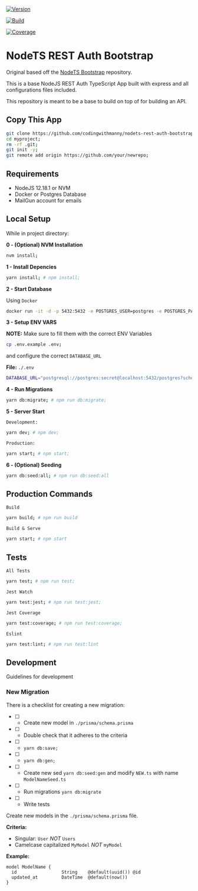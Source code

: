 [![Version](https://img.shields.io/github/package-json/v/codingwithmanny/nodets-rest-auth-bootstrap?style=flat-square)](https://github.com/codingwithmanny/nodets-rest-auth-bootstrap/blob/master/package.json)

[![Build](https://img.shields.io/github/workflow/status/codingwithmanny/nodets-rest-auth-bootstrap/Node.js%20CI?style=flat-square)](https://github.com/codingwithmanny/nodets-rest-auth-bootstrap/actions/runs/163925691)

[![Coverage](https://img.shields.io/codecov/c/github/codingwithmanny/nodets-rest-auth-bootstrap?style=flat-square)](https://codecov.io/gh/codingwithmanny/nodets-rest-auth-bootstrap)

# NodeTS REST Auth Bootstrap

Original based off the
[NodeTS Bootstrap](https://github.com/codingwithmanny/nodets-bootstrap)
repository.

This is a base NodeJS REST Auth TypeScript App built with express and all
configurations files included.

This repository is meant to be a base to build on top of for building an API.

## Copy This App

```bash
git clone https://github.com/codingwithmanny/nodets-rest-auth-bootstrap myproject;
cd myproject;
rm -rf .git;
git init -y;
git remote add origin https://github.com/your/newrepo;
```

## Requirements

- NodeJS 12.18.1 or NVM
- Docker or Postgres Database
- MailGun account for emails

## Local Setup

While in project directory:

**0 - (Optional) NVM Installation**

```bash
nvm install;
```

**1 - Install Depencies**

```bash
yarn install; # npm install;
```

**2 - Start Database**

Using `Docker`

```bash
docker run -it -d -p 5432:5432 -e POSTGRES_USER=postgres -e POSTGRES_PASSWORD=secret -e POSTGRES_DB=postgres --name nodetsdb postgres;
```

**3 - Setup ENV VARS**

**NOTE:** Make sure to fill them with the correct ENV Variables

```bash
cp .env.example .env;
```

and configure the correct `DATABASE_URL`

**File:** `./.env`

```bash
DATABASE_URL="postgresql://postgres:secret@localhost:5432/postgres?schema=public"
```

**4 - Run Migrations**

```bash
yarn db:migrate; # npm run db:migrate;
```

**5 - Server Start**

`Development:`

```bash
yarn dev; # npm dev;
```

`Production:`

```bash
yarn start; # npm start;
```

**6 - (Optional) Seeding**

```bash
yarn db:seed:all; # npm run db:seed:all
```

## Production Commands

`Build`

```bash
yarn build; # npm run build
```

`Build & Serve`

```bash
yarn start; # npm start
```

## Tests

`All Tests`

```bash
yarn test; # npm run test;
```

`Jest Watch`

```bash
yarn test:jest; # npm run test:jest;
```

`Jest Coverage`

```bash
yarn test:coverage; # npm run test:coverage;
```

`Eslint`

```bash
yarn test:lint; # npm run test:lint
```

## Development

Guidelines for development

### New Migration

There is a checklist for creating a new migration:

- [ ] - Create new model in `./prisma/schema.prisma`
- [ ] - Double check that it adheres to the criteria
- [ ] - `yarn db:save;`
- [ ] - `yarn db:gen;`
- [ ] - Create new sed `yarn db:seed:gen` and modify `NEW.ts` with name
    `ModelNameSeed.ts`
- [ ] - Run migrations `yarn db:migrate`
- [ ] - Write tests

Create new models in the `./prisma/schema.prisma` file.

**Criteria:**

- Singular: `User` _NOT_ `Users`
- Camelcase capitalized `MyModel` _NOT_ `myModel`

**Example:**

```prima
model ModelName {
  id                 String    @default(uuid()) @id
  updated_at         DateTime  @default(now())
}
```
